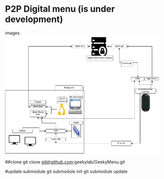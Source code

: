 P2P Digital menu (is under development)
============================

images
![Images](https://raw.githubusercontent.com/geekylab/GeekyMenu/master/menu.png)

##clone
git clone git@github.com:geekylab/GeekyMenu.git


#update submodule
git submodule init
git submodule update

```
